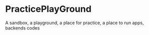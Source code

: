 # PracticePlayGround
A sandbox, a playground, a place for practice, a place to run apps, backends codes
